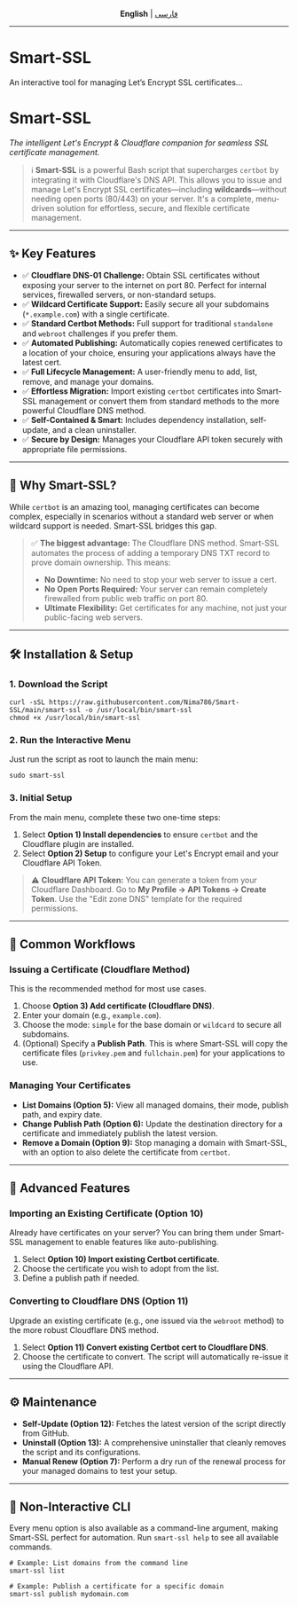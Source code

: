 <p align="center">
  <b>English</b> | <a href="README.fa.md">فارسی</a>
</p>
<hr>

# Smart-SSL
An interactive tool for managing Let’s Encrypt SSL certificates...

# Smart-SSL

_The intelligent Let's Encrypt & Cloudflare companion for seamless SSL certificate management._

> ℹ️ **Smart-SSL** is a powerful Bash script that supercharges `certbot` by integrating it with Cloudflare's DNS API. This allows you to issue and manage Let's Encrypt SSL certificates—including **wildcards**—without needing open ports (80/443) on your server. It's a complete, menu-driven solution for effortless, secure, and flexible certificate management.

- - -

## ✨ Key Features

*   ✅ **Cloudflare DNS-01 Challenge:** Obtain SSL certificates without exposing your server to the internet on port 80. Perfect for internal services, firewalled servers, or non-standard setups.
*   ✅ **Wildcard Certificate Support:** Easily secure all your subdomains (`*.example.com`) with a single certificate.
*   ✅ **Standard Certbot Methods:** Full support for traditional `standalone` and `webroot` challenges if you prefer them.
*   ✅ **Automated Publishing:** Automatically copies renewed certificates to a location of your choice, ensuring your applications always have the latest cert.
*   ✅ **Full Lifecycle Management:** A user-friendly menu to add, list, remove, and manage your domains.
*   ✅ **Effortless Migration:** Import existing `certbot` certificates into Smart-SSL management or convert them from standard methods to the more powerful Cloudflare DNS method.
*   ✅ **Self-Contained & Smart:** Includes dependency installation, self-update, and a clean uninstaller.
*   ✅ **Secure by Design:** Manages your Cloudflare API token securely with appropriate file permissions.

- - -

## 🚀 Why Smart-SSL?

While `certbot` is an amazing tool, managing certificates can become complex, especially in scenarios without a standard web server or when wildcard support is needed. Smart-SSL bridges this gap.

> ✅ **The biggest advantage:** The Cloudflare DNS method. Smart-SSL automates the process of adding a temporary DNS TXT record to prove domain ownership. This means:
> 
> *   **No Downtime:** No need to stop your web server to issue a cert.
> *   **No Open Ports Required:** Your server can remain completely firewalled from public web traffic on port 80.
> *   **Ultimate Flexibility:** Get certificates for any machine, not just your public-facing web servers.

- - -

## 🛠️ Installation & Setup

### 1\. Download the Script

```
curl -sSL https://raw.githubusercontent.com/Nima786/Smart-SSL/main/smart-ssl -o /usr/local/bin/smart-ssl
chmod +x /usr/local/bin/smart-ssl
```

### 2\. Run the Interactive Menu

Just run the script as root to launch the main menu:

```
sudo smart-ssl
```

### 3\. Initial Setup

From the main menu, complete these two one-time steps:

1.  Select **Option 1) Install dependencies** to ensure `certbot` and the Cloudflare plugin are installed.
2.  Select **Option 2) Setup** to configure your Let's Encrypt email and your Cloudflare API Token.

> ⚠️ **Cloudflare API Token:** You can generate a token from your Cloudflare Dashboard. Go to **My Profile → API Tokens → Create Token**. Use the "Edit zone DNS" template for the required permissions.

- - -

## 📖 Common Workflows

### Issuing a Certificate (Cloudflare Method)

This is the recommended method for most use cases.

1.  Choose **Option 3) Add certificate (Cloudflare DNS)**.
2.  Enter your domain (e.g., `example.com`).
3.  Choose the mode: `simple` for the base domain or `wildcard` to secure all subdomains.
4.  (Optional) Specify a **Publish Path**. This is where Smart-SSL will copy the certificate files (`privkey.pem` and `fullchain.pem`) for your applications to use.

### Managing Your Certificates

*   **List Domains (Option 5):** View all managed domains, their mode, publish path, and expiry date.
*   **Change Publish Path (Option 6):** Update the destination directory for a certificate and immediately publish the latest version.
*   **Remove a Domain (Option 9):** Stop managing a domain with Smart-SSL, with an option to also delete the certificate from `certbot`.

- - -

## 🔮 Advanced Features

### Importing an Existing Certificate (Option 10)

Already have certificates on your server? You can bring them under Smart-SSL management to enable features like auto-publishing.

1.  Select **Option 10) Import existing Certbot certificate**.
2.  Choose the certificate you wish to adopt from the list.
3.  Define a publish path if needed.

### Converting to Cloudflare DNS (Option 11)

Upgrade an existing certificate (e.g., one issued via the `webroot` method) to the more robust Cloudflare DNS method.

1.  Select **Option 11) Convert existing Certbot cert to Cloudflare DNS**.
2.  Choose the certificate to convert. The script will automatically re-issue it using the Cloudflare API.

- - -

## ⚙️ Maintenance

*   **Self-Update (Option 12):** Fetches the latest version of the script directly from GitHub.
*   **Uninstall (Option 13):** A comprehensive uninstaller that cleanly removes the script and its configurations.
*   **Manual Renew (Option 7):** Perform a dry run of the renewal process for your managed domains to test your setup.

- - -

## 🤖 Non-Interactive CLI

Every menu option is also available as a command-line argument, making Smart-SSL perfect for automation. Run `smart-ssl help` to see all available commands.

```
# Example: List domains from the command line
smart-ssl list

# Example: Publish a certificate for a specific domain
smart-ssl publish mydomain.com
```
